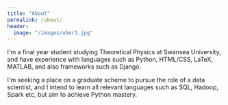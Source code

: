 ```yaml
---
title: "About"
permalink: /about/
header:
  image: "/images/uber3.jpg"
---
```


I'm a final year student studying Theoretical Physics at Swansea University, and
have experience with languages such as Python, HTML/CSS, LaTeX, MATLAB, and also
frameworks such as Django.

I'm seeking a place on a graduate scheme to pursue the role of a data scientist,
and I intend to learn all relevant languages such as SQL, Hadoop, Spark etc, but
aim to achieve Python mastery.
